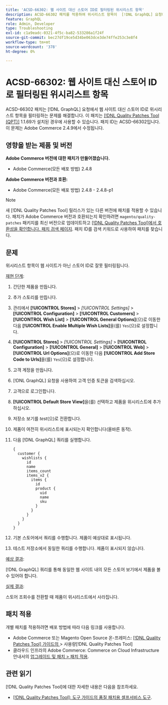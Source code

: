 ```yaml
---
title: 'ACSD-66302: 웹 사이트 대신 스토어 ID로 필터링된 위시리스트 항목'
description: ACSD-66302 패치를 적용하여 위시리스트 항목이  [!DNL GraphQL] 요청에서 웹 사이트 대신 스토어 ID로 필터링되는 Adobe Commerce 문제를 해결합니다.
feature: GraphQL
role: Admin, Developer
type: Troubleshooting
exl-id: c1a9eadc-0321-4f5c-ba82-533286a1f24f
source-git-commit: bec27df19ce5d34be063dce3de74ffe253c3e8f4
workflow-type: tm+mt
source-wordcount: '378'
ht-degree: 0%

---
```


# ACSD-66302: 웹 사이트 대신 스토어 ID로 필터링된 위시리스트 항목

ACSD-66302 패치는 [!DNL GraphQL] 요청에서 웹 사이트 대신 스토어 ID로 위시리스트 항목을 필터링하는 문제를 해결합니다. 이 패치는 [[!DNL Quality Patches Tool (QPT)]](/help/tools/quality-patches-tool/quality-patches-tool-to-self-serve-quality-patches.md) 1.1.69가 설치된 경우에 사용할 수 있습니다. 패치 ID는 ACSD-66302입니다. 이 문제는 Adobe Commerce 2.4.9에서 수정됩니다.

## 영향을 받는 제품 및 버전

**Adobe Commerce 버전에 대한 패치가 만들어졌습니다.**

* Adobe Commerce(모든 배포 방법) 2.4.8

**Adobe Commerce 버전과 호환:**

* Adobe Commerce(모든 배포 방법) 2.4.8 - 2.4.8-p1

>[!NOTE]
>
>새 [!DNL Quality Patches Tool] 릴리스가 있는 다른 버전에 패치를 적용할 수 있습니다. 패치가 Adobe Commerce 버전과 호환되는지 확인하려면 `magento/quality-patches` 패키지를 최신 버전으로 업데이트하고 [[!DNL Quality Patches Tool]에서 호환성을 확인합니다. 패치 검색 페이지](https://experienceleague.adobe.com/tools/commerce-quality-patches/index.html?lang=ko). 패치 ID를 검색 키워드로 사용하여 패치를 찾습니다.

## 문제

위시리스트 항목이 웹 사이트가 아닌 스토어 ID로 잘못 필터링됩니다.

<u>재현 단계</u>:

1. 간단한 제품을 만듭니다.
1. 추가 스토리를 만듭니다.
1. 관리에서 **[!UICONTROL Stores]** > *[!UICONTROL Settings]* > **[!UICONTROL Configuration]** > **[!UICONTROL Customers]** > **[!UICONTROL Wish List]** > **[!UICONTROL General Options]**(으)로 이동한 다음 **[!UICONTROL Enable Multiple Wish Lists]**&#x200B;을(를) `Yes`(으)로 설정합니다.
1. **[!UICONTROL Stores]** > *[!UICONTROL Settings]* > **[!UICONTROL Configuration]** > **[!UICONTROL General]** > **[!UICONTROL Web]** > **[!UICONTROL Url Options]**(으)로 이동한 다음 **[!UICONTROL Add Store Code to Urls]**&#x200B;을(를) `Yes`(으)로 설정합니다.
1. 고객 계정을 만듭니다.
1. [!DNL GraphQL] 요청을 사용하여 고객 인증 토큰을 검색하십시오.
1. 고객으로 로그인합니다.
1. **[!UICONTROL Default Store View]**&#x200B;을(를) 선택하고 제품을 위시리스트에 추가하십시오.
1. 저장소 보기를 *test*(으)로 전환합니다.
1. 제품이 여전히 위시리스트에 표시되는지 확인합니다(올바른 동작).
1. 다음 [!DNL GraphQL] 쿼리를 실행합니다.

   ```
   {
     customer {
       wishlists {
         id
         name
         items_count
         items_v2 {
           items {
             id
             product {
               uid
               name
               sku
             }
           }
         }
       }
     }
   }
   ```

1. 기본 스토어에서 쿼리를 수행합니다. 제품이 예상대로 표시됩니다.
1. 테스트 저장소에서 동일한 쿼리를 수행합니다. 제품이 표시되지 않습니다.

<u>예상 결과</u>:

[!DNL GraphQL] 쿼리를 통해 동일한 웹 사이트 내의 모든 스토어 보기에서 제품을 볼 수 있어야 합니다.

<u>실제 결과</u>:

스토어 조회수를 전환할 때 제품이 위시리스트에서 사라집니다.

## 패치 적용

개별 패치를 적용하려면 배포 방법에 따라 다음 링크를 사용합니다.

* Adobe Commerce 또는 Magento Open Source 온-프레미스: [[!DNL Quality Patches Tool]  가이드의 &#x200B;](/help/tools/quality-patches-tool/usage.md)> 사용량[!DNL Quality Patches Tool]
* 클라우드 인프라의 Adobe Commerce: Commerce on Cloud Infrastructure 안내서의 [업그레이드 및 패치 > 패치 적용](https://experienceleague.adobe.com/docs/commerce-cloud-service/user-guide/develop/upgrade/apply-patches.html?lang=ko).

## 관련 읽기

[!DNL Quality Patches Tool]에 대한 자세한 내용은 다음을 참조하세요.

* [[!DNL Quality Patches Tool]: 도구 가이드의 품질 패치용 셀프서비스 도구](/help/tools/quality-patches-tool/quality-patches-tool-to-self-serve-quality-patches.md).
